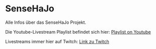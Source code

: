 # SenseHaJo
Alle Infos über das SenseHaJo Projekt.

Die Youtube-Livestream Playlist befindet sich hier: <a href="https://www.youtube.com/playlist?list=PLOau4iU1BNa8n_ICx9ISsTIcdp01ndQ__">Playlist on Youtube</a>

Livestreams immer hier auf Twitch: <a href="https://www.twitch.tv/ehajo">Link zu Twitch</a>

